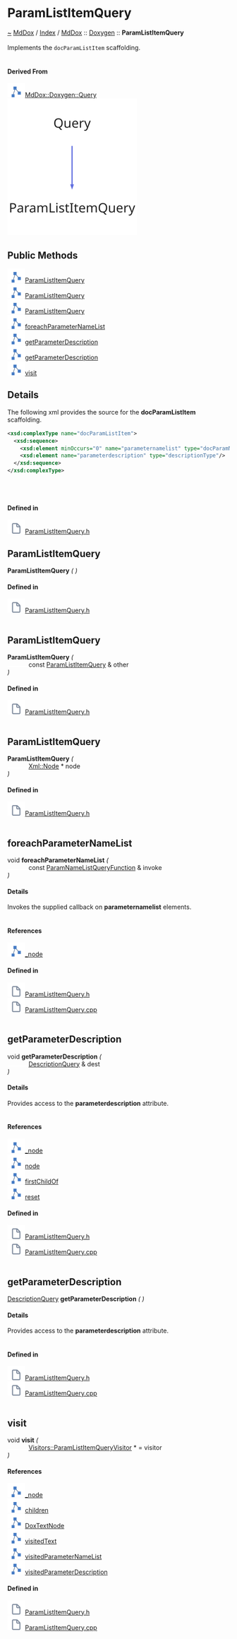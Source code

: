<a id="paramlistitemquery"></a>
<h1>ParamListItemQuery</h1>
<a id="classMdDox_1_1Doxygen_1_1ParamListItemQuery"></a>
<a href="https://github.com/CharlesCarley/MdDox.md">~</a>
<a href="indexpage.md#mddox">MdDox</a>
<span class="inline-text">/</span>
<a href="index.md#index">Index</a>
<span class="inline-text">/</span>
<a href="namespaceMdDox.md#mddox">MdDox</a>
<span class="inline-text">::</span>
<a href="namespaceMdDox_1_1Doxygen.md#doxygen">Doxygen</a>
<span class="inline-text">::</span>
<span class="bold-text"><b>ParamListItemQuery</b></span>
<br/>
<br/>
<span class="inline-text">Implements the </span>
<code class="typewriter">docParamListItem</code>
<span class="inline-text"> scaffolding. </span>
<br/>
<br/>
<a id="derived-from"></a>
<h4>Derived From</h4>
<div class="icon-link">
<img src="../images/class.svg"/><a href="classMdDox_1_1Doxygen_1_1Query.md#mddoxdoxygenquery">MdDox::Doxygen::Query</a>
</div>
<img src="../images/dot/internal-diagram-51.dot.svg"/><br/>
<a id="public-methods"></a>
<h2>Public Methods</h2>
<span class="icon-list-item"><a href="#paramlistitemquery" class="icon-list-item"><img src="../images/class.svg" class="icon-list-item"/><span class="icon-list-item">ParamListItemQuery</span>
</a>
</span>
<br/>
<span class="icon-list-item"><a href="#paramlistitemquery" class="icon-list-item"><img src="../images/class.svg" class="icon-list-item"/><span class="icon-list-item">ParamListItemQuery</span>
</a>
</span>
<br/>
<span class="icon-list-item"><a href="#paramlistitemquery" class="icon-list-item"><img src="../images/class.svg" class="icon-list-item"/><span class="icon-list-item">ParamListItemQuery</span>
</a>
</span>
<br/>
<span class="icon-list-item"><a href="#foreachparameternamelist" class="icon-list-item"><img src="../images/class.svg" class="icon-list-item"/><span class="icon-list-item">foreachParameterNameList</span>
</a>
</span>
<br/>
<span class="icon-list-item"><a href="#getparameterdescription" class="icon-list-item"><img src="../images/class.svg" class="icon-list-item"/><span class="icon-list-item">getParameterDescription</span>
</a>
</span>
<br/>
<span class="icon-list-item"><a href="#getparameterdescription" class="icon-list-item"><img src="../images/class.svg" class="icon-list-item"/><span class="icon-list-item">getParameterDescription</span>
</a>
</span>
<br/>
<span class="icon-list-item"><a href="#visit" class="icon-list-item"><img src="../images/class.svg" class="icon-list-item"/><span class="icon-list-item">visit</span>
</a>
</span>
<br/>
<a id="details"></a>
<h2>Details</h2>
<span class="inline-text">The following xml provides the source for the </span>
<span class="bold-text"><b>docParamListItem</b></span>
<span class="inline-text"> scaffolding.</span>

```xml
<xsd:complexType name="docParamListItem">
  <xsd:sequence>
    <xsd:element minOccurs="0" name="parameternamelist" type="docParamNameList" maxOccurs="unbounded"/>
    <xsd:element name="parameterdescription" type="descriptionType"/>
  </xsd:sequence>
</xsd:complexType>
```
<br/>
<br/>
<a id="defined-in"></a>
<h4>Defined in</h4>
<span class="icon-list-item"><a href="https://github.com/CharlesCarley/MdDox/blob/master//Tools/Doxygen/ParamListItemQuery.h#L68" class="icon-list-item"><img src="../images/file.svg" class="icon-list-item"/><span class="icon-list-item">ParamListItemQuery.h</span>
</a>
</span>
<br/>
<a id="paramlistitemquery"></a>
<h2>ParamListItemQuery</h2>
<span class="bold-text"><b>ParamListItemQuery</b></span>
<span class="italic-text"><i>(</i></span>
<span class="italic-text"><i>)</i></span>
<a id="defined-in"></a>
<h4>Defined in</h4>
<span class="icon-list-item"><a href="https://github.com/CharlesCarley/MdDox/blob/master//Tools/Doxygen/ParamListItemQuery.h#L70" class="icon-list-item"><img src="../images/file.svg" class="icon-list-item"/><span class="icon-list-item">ParamListItemQuery.h</span>
</a>
</span>
<br/>
<br/>
<a id="paramlistitemquery"></a>
<h2>ParamListItemQuery</h2>
<span class="bold-text"><b>ParamListItemQuery</b></span>
<span class="italic-text"><i>(</i></span>
<div class="paragraph">
<span class="paragraph"><img src="../images/horSpace24px.svg"/><span class="inline-text">const </span>
<a href="classMdDox_1_1Doxygen_1_1ParamListItemQuery.md#paramlistitemquery">ParamListItemQuery</a>
<span class="inline-text"> &amp;</span>
<span class="inline-text">other</span>
</span>
</div>
<span class="italic-text"><i>)</i></span>
<a id="defined-in"></a>
<h4>Defined in</h4>
<span class="icon-list-item"><a href="https://github.com/CharlesCarley/MdDox/blob/master//Tools/Doxygen/ParamListItemQuery.h#L71" class="icon-list-item"><img src="../images/file.svg" class="icon-list-item"/><span class="icon-list-item">ParamListItemQuery.h</span>
</a>
</span>
<br/>
<br/>
<a id="paramlistitemquery"></a>
<h2>ParamListItemQuery</h2>
<span class="bold-text"><b>ParamListItemQuery</b></span>
<span class="italic-text"><i>(</i></span>
<div class="paragraph">
<span class="paragraph"><img src="../images/horSpace24px.svg"/><a href="classMdDox_1_1Xml_1_1Node.md#xmlnode">Xml::Node</a>
<span class="inline-text"> *</span>
<span class="inline-text">node</span>
</span>
</div>
<span class="italic-text"><i>)</i></span>
<a id="defined-in"></a>
<h4>Defined in</h4>
<span class="icon-list-item"><a href="https://github.com/CharlesCarley/MdDox/blob/master//Tools/Doxygen/ParamListItemQuery.h#L73" class="icon-list-item"><img src="../images/file.svg" class="icon-list-item"/><span class="icon-list-item">ParamListItemQuery.h</span>
</a>
</span>
<br/>
<br/>
<a id="foreachparameternamelist"></a>
<h2>foreachParameterNameList</h2>
<span class="inline-text">void</span>
<span class="bold-text"><b>foreachParameterNameList</b></span>
<span class="italic-text"><i>(</i></span>
<div class="paragraph">
<span class="paragraph"><img src="../images/horSpace24px.svg"/><span class="inline-text">const </span>
<a href="namespaceMdDox_1_1Doxygen.md#paramnamelistqueryfunction">ParamNameListQueryFunction</a>
<span class="inline-text"> &amp;</span>
<span class="inline-text">invoke</span>
</span>
</div>
<span class="italic-text"><i>)</i></span>
<a id="details"></a>
<h4>Details</h4>
<span class="inline-text">Invokes the supplied callback on </span>
<span class="bold-text"><b>parameternamelist</b></span>
<span class="inline-text"> elements. </span>
<br/>
<br/>
<a id="references"></a>
<h4>References</h4>
<span class="icon-list-item"><a href="classMdDox_1_1Doxygen_1_1Query.md#_node" class="icon-list-item"><img src="../images/class.svg" class="icon-list-item"/><span class="icon-list-item">_node</span>
</a>
</span>
<br/>
<a id="defined-in"></a>
<h4>Defined in</h4>
<span class="icon-list-item"><a href="https://github.com/CharlesCarley/MdDox/blob/master//Tools/Doxygen/ParamListItemQuery.h#L92" class="icon-list-item"><img src="../images/file.svg" class="icon-list-item"/><span class="icon-list-item">ParamListItemQuery.h</span>
</a>
</span>
<br/>
<span class="icon-list-item"><a href="https://github.com/CharlesCarley/MdDox/blob/master//Tools/Doxygen/ParamListItemQuery.cpp#L71" class="icon-list-item"><img src="../images/file.svg" class="icon-list-item"/><span class="icon-list-item">ParamListItemQuery.cpp</span>
</a>
</span>
<br/>
<br/>
<a id="getparameterdescription"></a>
<h2>getParameterDescription</h2>
<span class="inline-text">void</span>
<span class="bold-text"><b>getParameterDescription</b></span>
<span class="italic-text"><i>(</i></span>
<div class="paragraph">
<span class="paragraph"><img src="../images/horSpace24px.svg"/><a href="classMdDox_1_1Doxygen_1_1DescriptionQuery.md#descriptionquery">DescriptionQuery</a>
<span class="inline-text"> &amp;</span>
<span class="inline-text">dest</span>
</span>
</div>
<span class="italic-text"><i>)</i></span>
<a id="details"></a>
<h4>Details</h4>
<span class="inline-text">Provides access to the </span>
<span class="bold-text"><b>parameterdescription</b></span>
<span class="inline-text"> attribute. </span>
<br/>
<br/>
<a id="references"></a>
<h4>References</h4>
<span class="icon-list-item"><a href="classMdDox_1_1Doxygen_1_1Query.md#_node" class="icon-list-item"><img src="../images/class.svg" class="icon-list-item"/><span class="icon-list-item">_node</span>
</a>
</span>
<br/>
<span class="icon-list-item"><a href="classMdDox_1_1Doxygen_1_1Query.md#node" class="icon-list-item"><img src="../images/class.svg" class="icon-list-item"/><span class="icon-list-item">node</span>
</a>
</span>
<br/>
<span class="icon-list-item"><a href="classMdDox_1_1Xml_1_1Node.md#firstchildof" class="icon-list-item"><img src="../images/class.svg" class="icon-list-item"/><span class="icon-list-item">firstChildOf</span>
</a>
</span>
<br/>
<span class="icon-list-item"><a href="classMdDox_1_1Doxygen_1_1Query.md#reset" class="icon-list-item"><img src="../images/class.svg" class="icon-list-item"/><span class="icon-list-item">reset</span>
</a>
</span>
<br/>
<a id="defined-in"></a>
<h4>Defined in</h4>
<span class="icon-list-item"><a href="https://github.com/CharlesCarley/MdDox/blob/master//Tools/Doxygen/ParamListItemQuery.h#L82" class="icon-list-item"><img src="../images/file.svg" class="icon-list-item"/><span class="icon-list-item">ParamListItemQuery.h</span>
</a>
</span>
<br/>
<span class="icon-list-item"><a href="https://github.com/CharlesCarley/MdDox/blob/master//Tools/Doxygen/ParamListItemQuery.cpp#L53" class="icon-list-item"><img src="../images/file.svg" class="icon-list-item"/><span class="icon-list-item">ParamListItemQuery.cpp</span>
</a>
</span>
<br/>
<br/>
<a id="getparameterdescription"></a>
<h2>getParameterDescription</h2>
<a href="classMdDox_1_1Doxygen_1_1DescriptionQuery.md#descriptionquery">DescriptionQuery</a>
<span class="bold-text"><b>getParameterDescription</b></span>
<span class="italic-text"><i>(</i></span>
<span class="italic-text"><i>)</i></span>
<a id="details"></a>
<h4>Details</h4>
<span class="inline-text">Provides access to the </span>
<span class="bold-text"><b>parameterdescription</b></span>
<span class="inline-text"> attribute. </span>
<br/>
<br/>
<a id="defined-in"></a>
<h4>Defined in</h4>
<span class="icon-list-item"><a href="https://github.com/CharlesCarley/MdDox/blob/master//Tools/Doxygen/ParamListItemQuery.h#L87" class="icon-list-item"><img src="../images/file.svg" class="icon-list-item"/><span class="icon-list-item">ParamListItemQuery.h</span>
</a>
</span>
<br/>
<span class="icon-list-item"><a href="https://github.com/CharlesCarley/MdDox/blob/master//Tools/Doxygen/ParamListItemQuery.cpp#L64" class="icon-list-item"><img src="../images/file.svg" class="icon-list-item"/><span class="icon-list-item">ParamListItemQuery.cpp</span>
</a>
</span>
<br/>
<br/>
<a id="visit"></a>
<h2>visit</h2>
<span class="inline-text">void</span>
<span class="bold-text"><b>visit</b></span>
<span class="italic-text"><i>(</i></span>
<div class="paragraph">
<span class="paragraph"><img src="../images/horSpace24px.svg"/><a href="classMdDox_1_1Doxygen_1_1Visitors_1_1ParamListItemQueryVisitor.md#visitorsparamlistitemqueryvisitor">Visitors::ParamListItemQueryVisitor</a>
<span class="inline-text"> *</span>
<span class="inline-text"> = </span>
<span class="inline-text">visitor</span>
</span>
</div>
<span class="italic-text"><i>)</i></span>
<a id="references"></a>
<h4>References</h4>
<span class="icon-list-item"><a href="classMdDox_1_1Doxygen_1_1Query.md#_node" class="icon-list-item"><img src="../images/class.svg" class="icon-list-item"/><span class="icon-list-item">_node</span>
</a>
</span>
<br/>
<span class="icon-list-item"><a href="classMdDox_1_1Xml_1_1Node.md#children" class="icon-list-item"><img src="../images/class.svg" class="icon-list-item"/><span class="icon-list-item">children</span>
</a>
</span>
<br/>
<span class="icon-list-item"><a href="namespaceMdDox_1_1Doxygen.md#doxtextnode" class="icon-list-item"><img src="../images/class.svg" class="icon-list-item"/><span class="icon-list-item">DoxTextNode</span>
</a>
</span>
<br/>
<span class="icon-list-item"><a href="classMdDox_1_1Doxygen_1_1Visitors_1_1ParamListItemQueryVisitor.md#visitedtext" class="icon-list-item"><img src="../images/class.svg" class="icon-list-item"/><span class="icon-list-item">visitedText</span>
</a>
</span>
<br/>
<span class="icon-list-item"><a href="classMdDox_1_1Doxygen_1_1Visitors_1_1ParamListItemQueryVisitor.md#visitedparameternamelist" class="icon-list-item"><img src="../images/class.svg" class="icon-list-item"/><span class="icon-list-item">visitedParameterNameList</span>
</a>
</span>
<br/>
<span class="icon-list-item"><a href="classMdDox_1_1Doxygen_1_1Visitors_1_1ParamListItemQueryVisitor.md#visitedparameterdescription" class="icon-list-item"><img src="../images/class.svg" class="icon-list-item"/><span class="icon-list-item">visitedParameterDescription</span>
</a>
</span>
<br/>
<a id="defined-in"></a>
<h4>Defined in</h4>
<span class="icon-list-item"><a href="https://github.com/CharlesCarley/MdDox/blob/master//Tools/Doxygen/ParamListItemQuery.h#L78" class="icon-list-item"><img src="../images/file.svg" class="icon-list-item"/><span class="icon-list-item">ParamListItemQuery.h</span>
</a>
</span>
<br/>
<span class="icon-list-item"><a href="https://github.com/CharlesCarley/MdDox/blob/master//Tools/Doxygen/ParamListItemQuery.cpp#L30" class="icon-list-item"><img src="../images/file.svg" class="icon-list-item"/><span class="icon-list-item">ParamListItemQuery.cpp</span>
</a>
</span>
<br/>
<br/>
</div>
</div>
</body>
</html>

